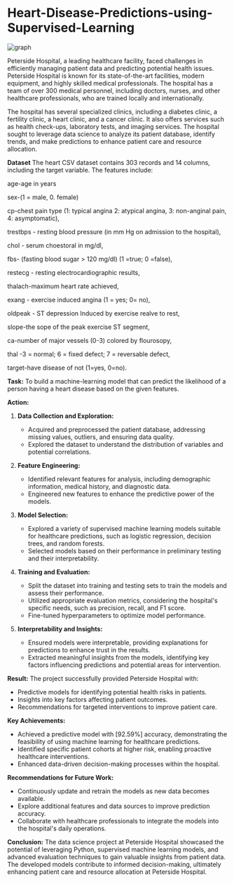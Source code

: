 # Heart-Disease-Predictions-using-Supervised-Learning
![graph](https://github.com/A-jcodes/Heart-Disease-Predictions-using-Supervised-Learning/assets/96001998/3574efc8-0401-40c7-9ca9-0b46bbc62daf)



Peterside Hospital, a leading healthcare facility, faced challenges in efficiently managing patient data and predicting potential health issues. Peterside Hospital is known for its state-of-the-art facilities, modern equipment, and highly skilled medical professionals. The  hospital  has  a  team  of  over  300  medical  personnel, including doctors, nurses, and other healthcare professionals, who are trained locally and internationally.

The  hospital  has  several  specialized  clinics,  including  a diabetes clinic, a fertility clinic, a heart clinic, and a cancer clinic.  It  also  offers  services  such  as  health  check-ups, laboratory tests, and imaging services. The hospital sought to leverage data science to analyze its patient database, identify trends, and make predictions to enhance patient care and resource allocation.

**Dataset**
The  heart  CSV  dataset  contains  303  records  and  14 columns, including the target variable. The features include: 

age-age in years

sex-(1 = male, 0. female)

cp-chest pain type (1: typical angina 2: atypical angina, 3: non-anginal pain, 4: asymptomatic),

trestbps - resting blood pressure (in mm Hg on admission to the hospital),

chol - serum choestoral in mg/dl,

fbs- (fasting blood sugar > 120 mg/dl) (1 =true; 0 =false),

restecg - resting electrocardiographic results,

thalach-maximum heart rate achieved,

exang - exercise induced angina (1 = yes; 0= no),

oldpeak - ST depression Induced by exercise realve to rest,

slope-the sope of the peak exercise ST segment,

ca-number of major vessels (0-3) colored by flourosopy,

thal -3 = normal; 6 = fixed defect; 7 = reversable defect,

target-have disease of not (1=yes, 0=no).

**Task:**
To build a machine-learning model that can predict the likelihood of a person having a heart disease based on the given features.

**Action:**

1. **Data Collection and Exploration:**
   - Acquired and preprocessed the patient database, addressing missing values, outliers, and ensuring data quality.
   - Explored the dataset to understand the distribution of variables and potential correlations.

2. **Feature Engineering:**
   - Identified relevant features for analysis, including demographic information, medical history, and diagnostic data.
   - Engineered new features to enhance the predictive power of the models.

3. **Model Selection:**
   - Explored a variety of supervised machine learning models suitable for healthcare predictions, such as logistic regression, decision trees, and random forests.
   - Selected models based on their performance in preliminary testing and their interpretability.

4. **Training and Evaluation:**
   - Split the dataset into training and testing sets to train the models and assess their performance.
   - Utilized appropriate evaluation metrics, considering the hospital's specific needs, such as precision, recall, and F1 score.
   - Fine-tuned hyperparameters to optimize model performance.

5. **Interpretability and Insights:**
   - Ensured models were interpretable, providing explanations for predictions to enhance trust in the results.
   - Extracted meaningful insights from the models, identifying key factors influencing predictions and potential areas for intervention.

**Result:**
The project successfully provided Peterside Hospital with:
- Predictive models for identifying potential health risks in patients.
- Insights into key factors affecting patient outcomes.
- Recommendations for targeted interventions to improve patient care.

**Key Achievements:**
- Achieved a predictive model with [92.59%] accuracy, demonstrating the feasibility of using machine learning for healthcare predictions.
- Identified specific patient cohorts at higher risk, enabling proactive healthcare interventions.
- Enhanced data-driven decision-making processes within the hospital.

**Recommendations for Future Work:**
- Continuously update and retrain the models as new data becomes available.
- Explore additional features and data sources to improve prediction accuracy.
- Collaborate with healthcare professionals to integrate the models into the hospital's daily operations.

**Conclusion:**
The data science project at Peterside Hospital showcased the potential of leveraging Python, supervised machine learning models, and advanced evaluation techniques to gain valuable insights from patient data. The developed models contribute to informed decision-making, ultimately enhancing patient care and resource allocation at Peterside Hospital.
